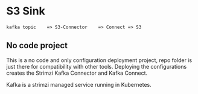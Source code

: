 # S3 Sink

```
kafka topic    => S3-Connector    => Connect => S3
```

## No code project

This is a no code and only configuration deployment project, repo folder is just there for compatibility with other tools. Deploying the configurations creates the Strimzi Kafka Connector and Kafka Connect.

Kafka is a strimzi managed service running in Kubernetes.
